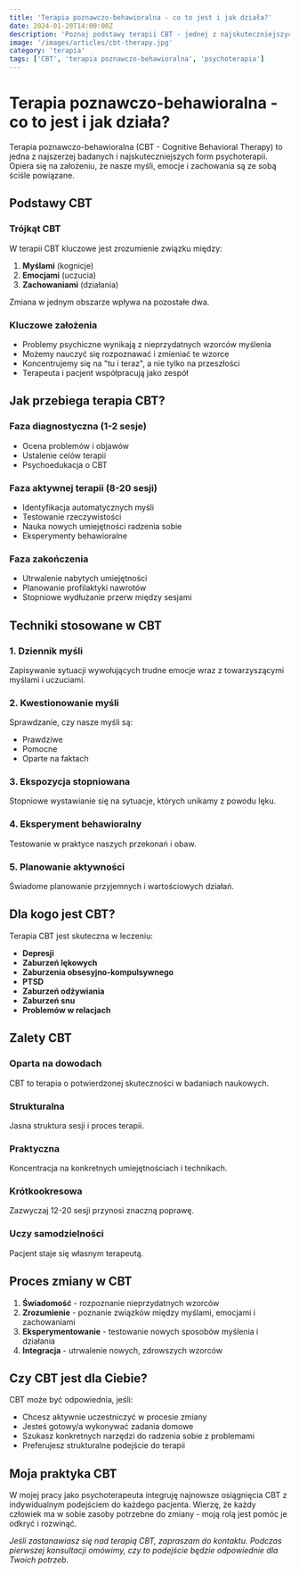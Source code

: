 ```yaml
---
title: 'Terapia poznawczo-behawioralna - co to jest i jak działa?'
date: 2024-01-20T14:00:00Z
description: 'Poznaj podstawy terapii CBT - jednej z najskuteczniejszych metod psychoterapii opartej na dowodach naukowych.'
image: '/images/articles/cbt-therapy.jpg'
category: 'terapia'
tags: ['CBT', 'terapia poznawczo-behawioralna', 'psychoterapia']
---
```


# Terapia poznawczo-behawioralna - co to jest i jak działa?

Terapia poznawczo-behawioralna (CBT - Cognitive Behavioral Therapy) to jedna z najszerzej badanych i najskuteczniejszych form psychoterapii. Opiera się na założeniu, że nasze myśli, emocje i zachowania są ze sobą ściśle powiązane.

## Podstawy CBT

### Trójkąt CBT

W terapii CBT kluczowe jest zrozumienie związku między:

1. **Myślami** (kognicje)
2. **Emocjami** (uczucia)
3. **Zachowaniami** (działania)

Zmiana w jednym obszarze wpływa na pozostałe dwa.

### Kluczowe założenia

- Problemy psychiczne wynikają z nieprzydatnych wzorców myślenia
- Możemy nauczyć się rozpoznawać i zmieniać te wzorce
- Koncentrujemy się na "tu i teraz", a nie tylko na przeszłości
- Terapeuta i pacjent współpracują jako zespół

## Jak przebiega terapia CBT?

### Faza diagnostyczna (1-2 sesje)

- Ocena problemów i objawów
- Ustalenie celów terapii
- Psychoedukacja o CBT

### Faza aktywnej terapii (8-20 sesji)

- Identyfikacja automatycznych myśli
- Testowanie rzeczywistości
- Nauka nowych umiejętności radzenia sobie
- Eksperymenty behawioralne

### Faza zakończenia

- Utrwalenie nabytych umiejętności
- Planowanie profilaktyki nawrotów
- Stopniowe wydłużanie przerw między sesjami

## Techniki stosowane w CBT

### 1. Dziennik myśli

Zapisywanie sytuacji wywołujących trudne emocje wraz z towarzyszącymi myślami i uczuciami.

### 2. Kwestionowanie myśli

Sprawdzanie, czy nasze myśli są:

- Prawdziwe
- Pomocne
- Oparte na faktach

### 3. Ekspozycja stopniowana

Stopniowe wystawianie się na sytuacje, których unikamy z powodu lęku.

### 4. Eksperyment behawioralny

Testowanie w praktyce naszych przekonań i obaw.

### 5. Planowanie aktywności

Świadome planowanie przyjemnych i wartościowych działań.

## Dla kogo jest CBT?

Terapia CBT jest skuteczna w leczeniu:

- **Depresji**
- **Zaburzeń lękowych**
- **Zaburzenia obsesyjno-kompulsywnego**
- **PTSD**
- **Zaburzeń odżywiania**
- **Zaburzeń snu**
- **Problemów w relacjach**

## Zalety CBT

### Oparta na dowodach

CBT to terapia o potwierdzonej skuteczności w badaniach naukowych.

### Strukturalna

Jasna struktura sesji i proces terapii.

### Praktyczna

Koncentracja na konkretnych umiejętnościach i technikach.

### Krótkookresowa

Zazwyczaj 12-20 sesji przynosi znaczną poprawę.

### Uczy samodzielności

Pacjent staje się własnym terapeutą.

## Proces zmiany w CBT

1. **Świadomość** - rozpoznanie nieprzydatnych wzorców
2. **Zrozumienie** - poznanie związków między myślami, emocjami i zachowaniami
3. **Eksperymentowanie** - testowanie nowych sposobów myślenia i działania
4. **Integracja** - utrwalenie nowych, zdrowszych wzorców

## Czy CBT jest dla Ciebie?

CBT może być odpowiednia, jeśli:

- Chcesz aktywnie uczestniczyć w procesie zmiany
- Jesteś gotowy/a wykonywać zadania domowe
- Szukasz konkretnych narzędzi do radzenia sobie z problemami
- Preferujesz strukturalne podejście do terapii

## Moja praktyka CBT

W mojej pracy jako psychoterapeuta integruję najnowsze osiągnięcia CBT z indywidualnym podejściem do każdego pacjenta. Wierzę, że każdy człowiek ma w sobie zasoby potrzebne do zmiany - moją rolą jest pomóc je odkryć i rozwinąć.

_Jeśli zastanawiasz się nad terapią CBT, zapraszam do kontaktu. Podczas pierwszej konsultacji omówimy, czy to podejście będzie odpowiednie dla Twoich potrzeb._
